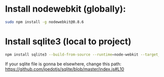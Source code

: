 # Install nodewebkit (globally):
```bash
sudo npm install -g nodewebkit@0.8.6
```

# Install sqlite3 (local to project)
```bash
npm install sqlite3 --build-from-source --runtime=node-webkit --target_arch=ia32 --target=0.8.6
```

If your sqlite file is gonna be elsewhere, change this path: https://github.com/joedotjs/sqlite/blob/master/index.js#L10